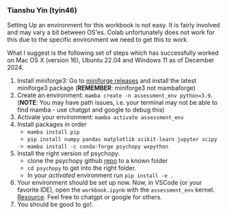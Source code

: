 ### Tianshu Yin (tyin46)


Setting Up an environment for this workbook is not easy. It is fairly involved and may vary a bit between OS'es. Colab unfortunately does not work for this due to the specific environment we need to get this to work.

What I suggest is the following set of steps which has successfully worked on Mac OS X (version 16), Ubuntu 22.04 and Windows 11 as of December 2024.

1. Install miniforge3: Go to [miniforge releases](https://github.com/conda-forge/miniforge/releases) and install the latest miniforge3 package (**REMEMBER**: miniforge3 not mambaforge)
2. Create an environment: ```mamba create -n assessment_env python=3.9```. (**NOTE**: You may have path issues, i.e. your terminal may not be able to find mamba - use chatgpt and google to debug this)
3. Activate your environment: ```mamba activate assessment_env```
4. Install packages in order
    - ```mamba install pip```
    - ```pip install numpy pandas matplotlib scikit-learn jupyter scipy```
    - ```mamba install -c conda-forge psychopy wxpython```
5. Install the right version of psychopy.
    - clone the psychopy github [repo](https://github.com/psychopy/psychopy) to a known folder
    - ```cd psychopy``` to get into the right folder.
    - In your _activated_ environment run ```pip install -e .```
6. Your environment should be set up now. Now, in VSCode (or your favorite IDE), open the ```workbook.ipynb``` with the ```assessment_env``` kernel. [Resource](https://code.visualstudio.com/docs/datascience/jupyter-notebooks). Feel free to chatgpt or google for others.
7. You should be good to go!.
